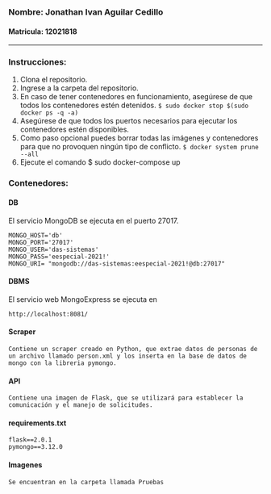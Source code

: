 ### Nombre: Jonathan Ivan Aguilar Cedillo
#### Matricula: 12021818
---------------------------

### Instrucciones:

1. Clona el repositorio.
2. Ingrese a la carpeta del repositorio.
3. En caso de tener contenedores en funcionamiento, asegúrese de que todos los contenedores estén detenidos. 
` $ sudo docker stop $(sudo docker ps -q -a) `
4. Asegúrese de que todos los puertos necesarios para ejecutar los contenedores estén disponibles.
5. Como paso opcional puedes borrar todas las imágenes y contenedores para que no provoquen ningún tipo de conflicto. 
` $ docker system prune --all `
6. Ejecute el comando $ sudo docker-compose up 

### Contenedores:
#### DB
El servicio MongoDB se ejecuta en el puerto 27017.
```
MONGO_HOST='db'
MONGO_PORT='27017'
MONGO_USER='das-sistemas'
MONGO_PASS='eespecial-2021!'
MONGO_URI= "mongodb://das-sistemas:eespecial-2021!@db:27017"
```

#### DBMS
El servicio web MongoExpress se ejecuta en 
```
http://localhost:8081/
```

#### Scraper
```
Contiene un scraper creado en Python, que extrae datos de personas de un archivo llamado person.xml y los inserta en la base de datos de mongo con la libreria pymongo. 
```

#### API
```
Contiene una imagen de Flask, que se utilizará para establecer la comunicación y el manejo de solicitudes.
```

#### requirements.txt
```
flask==2.0.1
pymongo==3.12.0
```

#### Imagenes
```
Se encuentran en la carpeta llamada Pruebas
```